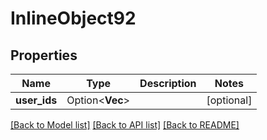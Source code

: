 # InlineObject92

## Properties

Name | Type | Description | Notes
------------ | ------------- | ------------- | -------------
**user_ids** | Option<**Vec<String>**> |  | [optional]

[[Back to Model list]](../README.md#documentation-for-models) [[Back to API list]](../README.md#documentation-for-api-endpoints) [[Back to README]](../README.md)


